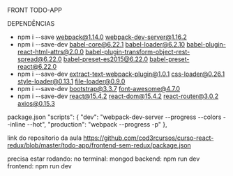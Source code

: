 FRONT TODO-APP

DEPENDÊNCIAS

- npm i --save webpack@1.14.0 webpack-dev-server@1.16.2
- npm i --save-dev babel-core@6.22.1 babel-loader@6.2.10 babel-plugin-react-html-attrs@2.0.0 babel-plugin-transform-object-rest-spread@6.22.0 babel-preset-es2015@6.22.0 babel-preset-react@6.22.0
- npm i --save-dev extract-text-webpack-plugin@1.0.1 css-loader@0.26.1 style-loader@0.13.1 file-loader@0.9.0
- npm i --save-dev bootstrap@3.3.7 font-awesome@4.7.0
- npm i --save-dev react@15.4.2 react-dom@15.4.2 react-router@3.0.2 axios@0.15.3

package.json
"scripts": {
"dev": "webpack-dev-server --progress --colors --inline --hot",
"production": "webpack --progress -p"
},

link do repositorio da aula
https://github.com/cod3rcursos/curso-react-redux/blob/master/todo-app/frontend-sem-redux/package.json

precisa estar rodando:
no terminal: mongod
backend: npm run dev
frontend: npm run dev
